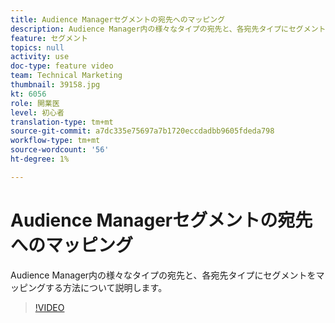 ```yaml
---
title: Audience Managerセグメントの宛先へのマッピング
description: Audience Manager内の様々なタイプの宛先と、各宛先タイプにセグメントをマッピングする方法について説明します。
feature: セグメント
topics: null
activity: use
doc-type: feature video
team: Technical Marketing
thumbnail: 39158.jpg
kt: 6056
role: 開業医
level: 初心者
translation-type: tm+mt
source-git-commit: a7dc335e75697a7b1720eccdadbb9605fdeda798
workflow-type: tm+mt
source-wordcount: '56'
ht-degree: 1%

---
```



# Audience Managerセグメントの宛先へのマッピング

Audience Manager内の様々なタイプの宛先と、各宛先タイプにセグメントをマッピングする方法について説明します。

>[!VIDEO](https://video.tv.adobe.com/v/39158/?quality=12&learn=on)
